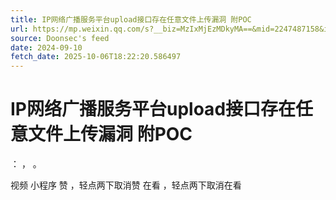 ```yaml
---
title: IP网络广播服务平台upload接口存在任意文件上传漏洞 附POC
url: https://mp.weixin.qq.com/s?__biz=MzIxMjEzMDkyMA==&mid=2247487158&idx=1&sn=9fa35acf41d7ad52e73724893bb223f5
source: Doonsec's feed
date: 2024-09-10
fetch_date: 2025-10-06T18:22:20.586497
---
```


# IP网络广播服务平台upload接口存在任意文件上传漏洞 附POC

：
，
。

视频
小程序
赞
，轻点两下取消赞
在看
，轻点两下取消在看